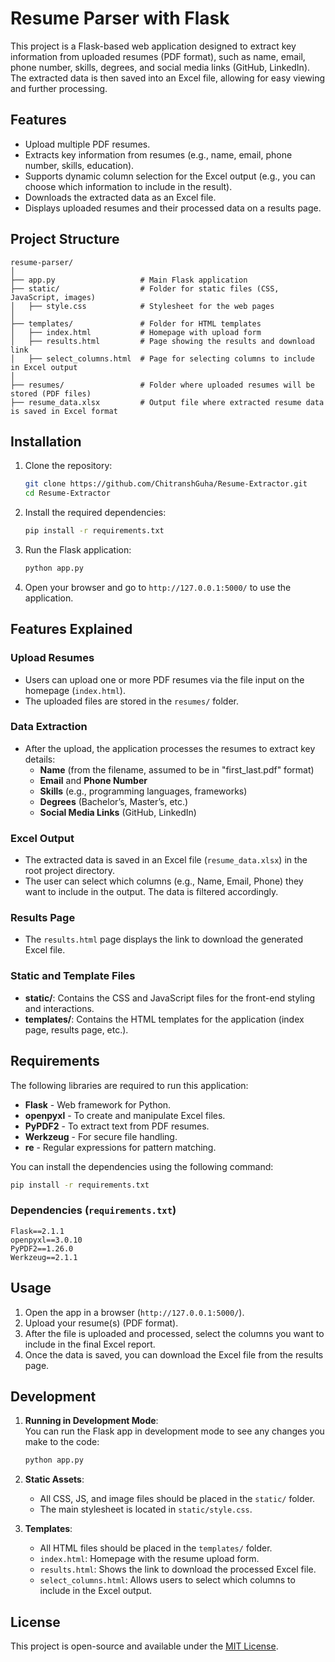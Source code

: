 # Resume Parser with Flask

This project is a Flask-based web application designed to extract key information from uploaded resumes (PDF format), such as name, email, phone number, skills, degrees, and social media links (GitHub, LinkedIn). The extracted data is then saved into an Excel file, allowing for easy viewing and further processing.

## Features

- Upload multiple PDF resumes.
- Extracts key information from resumes (e.g., name, email, phone number, skills, education).
- Supports dynamic column selection for the Excel output (e.g., you can choose which information to include in the result).
- Downloads the extracted data as an Excel file.
- Displays uploaded resumes and their processed data on a results page.

## Project Structure

```
resume-parser/
│
├── app.py                   # Main Flask application
├── static/                  # Folder for static files (CSS, JavaScript, images)
│   ├── style.css            # Stylesheet for the web pages
│
├── templates/               # Folder for HTML templates
│   ├── index.html           # Homepage with upload form
│   ├── results.html         # Page showing the results and download link
│   ├── select_columns.html  # Page for selecting columns to include in Excel output
│
├── resumes/                 # Folder where uploaded resumes will be stored (PDF files)
├── resume_data.xlsx         # Output file where extracted resume data is saved in Excel format
```

## Installation

1. Clone the repository:
    ```bash
    git clone https://github.com/ChitranshGuha/Resume-Extractor.git
    cd Resume-Extractor
    ```

2. Install the required dependencies:
    ```bash
    pip install -r requirements.txt
    ```

3. Run the Flask application:
    ```bash
    python app.py
    ```

4. Open your browser and go to `http://127.0.0.1:5000/` to use the application.

## Features Explained

### Upload Resumes
- Users can upload one or more PDF resumes via the file input on the homepage (`index.html`).
- The uploaded files are stored in the `resumes/` folder.

### Data Extraction
- After the upload, the application processes the resumes to extract key details:
  - **Name** (from the filename, assumed to be in "first_last.pdf" format)
  - **Email** and **Phone Number**
  - **Skills** (e.g., programming languages, frameworks)
  - **Degrees** (Bachelor’s, Master’s, etc.)
  - **Social Media Links** (GitHub, LinkedIn)

### Excel Output
- The extracted data is saved in an Excel file (`resume_data.xlsx`) in the root project directory.
- The user can select which columns (e.g., Name, Email, Phone) they want to include in the output. The data is filtered accordingly.

### Results Page
- The `results.html` page displays the link to download the generated Excel file.
  
### Static and Template Files
- **static/**: Contains the CSS and JavaScript files for the front-end styling and interactions.
- **templates/**: Contains the HTML templates for the application (index page, results page, etc.).

## Requirements

The following libraries are required to run this application:

- **Flask** - Web framework for Python.
- **openpyxl** - To create and manipulate Excel files.
- **PyPDF2** - To extract text from PDF resumes.
- **Werkzeug** - For secure file handling.
- **re** - Regular expressions for pattern matching.

You can install the dependencies using the following command:
```bash
pip install -r requirements.txt
```

### Dependencies (`requirements.txt`)
```
Flask==2.1.1
openpyxl==3.0.10
PyPDF2==1.26.0
Werkzeug==2.1.1
```

## Usage

1. Open the app in a browser (`http://127.0.0.1:5000/`).
2. Upload your resume(s) (PDF format).
3. After the file is uploaded and processed, select the columns you want to include in the final Excel report.
4. Once the data is saved, you can download the Excel file from the results page.

## Development

1. **Running in Development Mode**:  
   You can run the Flask app in development mode to see any changes you make to the code:
   ```bash
   python app.py
   ```

2. **Static Assets**:  
   - All CSS, JS, and image files should be placed in the `static/` folder.
   - The main stylesheet is located in `static/style.css`.

3. **Templates**:  
   - All HTML files should be placed in the `templates/` folder.
   - `index.html`: Homepage with the resume upload form.
   - `results.html`: Shows the link to download the processed Excel file.
   - `select_columns.html`: Allows users to select which columns to include in the Excel output.

## License

This project is open-source and available under the [MIT License](LICENSE).
